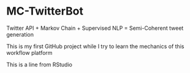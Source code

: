 # MC-TwitterBot
Twitter API + Markov Chain + Supervised NLP = Semi-Coherent tweet generation

This is my first GitHub project while I try to learn the mechanics of this workflow platform

This is a line from RStudio